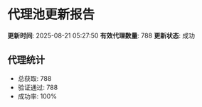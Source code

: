# 代理池更新报告

**更新时间**: 2025-08-21 05:27:50
**有效代理数量**: 788
**更新状态**:  成功

## 代理统计
- 总获取: 788
- 验证通过: 788
- 成功率: 100%
